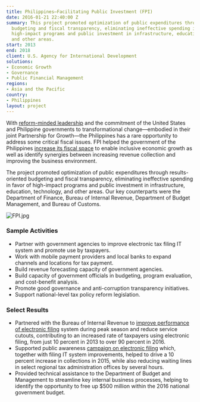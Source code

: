 ```yaml
---
title: Philippines—Facilitating Public Investment (FPI)
date: 2016-01-21 22:40:00 Z
summary: This project promoted optimization of public expenditures through results-oriented
  budgeting and fiscal transparency, eliminating ineffective spending in favor of
  high-impact programs and public investment in infrastructure, education, technology,
  and other areas.
start: 2013
end: 2018
client: U.S. Agency for International Development
solutions:
- Economic Growth
- Governance
- Public Financial Management
regions:
- Asia and the Pacific
country:
- Philippines
layout: project
---
```


With [reform-minded leadership](http://dai-global-developments.com/articles/philippines-new-tax-bill-promises-more-revenue-for-social-programs-infrastructure/) and the commitment of the United States and Philippine governments to transformational change—embodied in their joint Partnership for Growth—the Philippines has a rare opportunity to address some critical fiscal issues. FPI helped the government of the Philippines [increase its fiscal space](http://dai-global-developments.com/articles/how-tax-assistance-from-usaid-dfid-helps-developing-countries-to-manage-money-and-help-themselves?utm_source=daidotcom) to enable inclusive economic growth as well as identify synergies between increasing revenue collection and improving the business environment.

The project promoted optimization of public expenditures through results-oriented budgeting and fiscal transparency, eliminating ineffective spending in favor of high-impact programs and public investment in infrastructure, education, technology, and other areas. Our key counterparts were the Department of Finance, Bureau of Internal Revenue, Department of Budget Management, and Bureau of Customs.

![FPI.jpg](/uploads/FPI.jpg)

### Sample Activities

* Partner with government agencies to improve electronic tax filing IT system and promote use by taxpayers. 
* Work with mobile payment providers and local banks to expand channels and locations for tax payment.
* Build revenue forecasting capacity of government agencies.
* Build capacity of government officials in budgeting, program evaluation, and cost-benefit analysis.
* Promote good governance and anti-corruption transparency initiatives.
* Support national-level tax policy reform legislation.

### Select Results

* Partnered with the Bureau of Internal Revenue to [improve performance of electronic filing](http://dai-global-developments.com/articles/philippines-increases-tax-collections-by-11-billion-year-over-yearwithout-raising-rates?utm_source=daidotcom) system during peak season and reduce service cutouts, contributing to an increased rate of taxpayers using electronic filing, from just 10 percent in 2013 to over 90 percent in 2016.
* Supported public awareness [campaign on electronic filing](http://dai-global-developments.com/articles/philippines-experiences-major-increase-in-electronic-tax-filing?utm_source=daidotcom) which, together with filing IT system improvements, helped to drive a 10 percent increase in collections in 2015, while also reducing waiting lines in select regional tax administration offices by several hours.
* Provided technical assistance to the Department of Budget and Management to streamline key internal business processes, helping to identify the opportunity to free up $500 million within the 2016 national government budget.